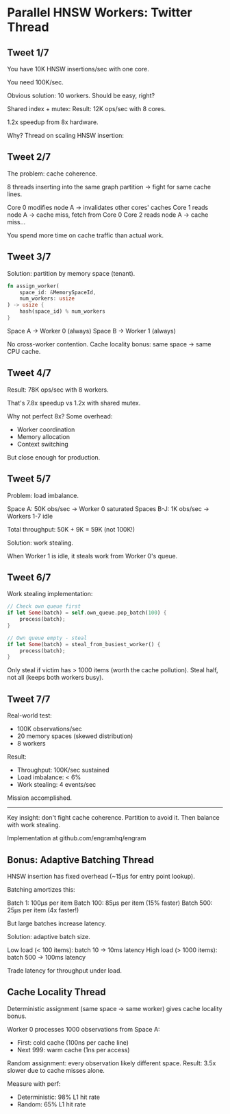 # Parallel HNSW Workers: Twitter Thread

## Tweet 1/7

You have 10K HNSW insertions/sec with one core.

You need 100K/sec.

Obvious solution: 10 workers. Should be easy, right?

Shared index + mutex:
Result: 12K ops/sec with 8 cores.

1.2x speedup from 8x hardware.

Why? Thread on scaling HNSW insertion:

## Tweet 2/7

The problem: cache coherence.

8 threads inserting into the same graph partition → fight for same cache lines.

Core 0 modifies node A → invalidates other cores' caches
Core 1 reads node A → cache miss, fetch from Core 0
Core 2 reads node A → cache miss...

You spend more time on cache traffic than actual work.

## Tweet 3/7

Solution: partition by memory space (tenant).

```rust
fn assign_worker(
    space_id: &MemorySpaceId,
    num_workers: usize
) -> usize {
    hash(space_id) % num_workers
}
```

Space A → Worker 0 (always)
Space B → Worker 1 (always)

No cross-worker contention.
Cache locality bonus: same space → same CPU cache.

## Tweet 4/7

Result: 78K ops/sec with 8 workers.

That's 7.8x speedup vs 1.2x with shared mutex.

Why not perfect 8x? Some overhead:
- Worker coordination
- Memory allocation
- Context switching

But close enough for production.

## Tweet 5/7

Problem: load imbalance.

Space A: 50K obs/sec → Worker 0 saturated
Spaces B-J: 1K obs/sec → Workers 1-7 idle

Total throughput: 50K + 9K = 59K (not 100K!)

Solution: work stealing.

When Worker 1 is idle, it steals work from Worker 0's queue.

## Tweet 6/7

Work stealing implementation:

```rust
// Check own queue first
if let Some(batch) = self.own_queue.pop_batch(100) {
    process(batch);
}

// Own queue empty - steal
if let Some(batch) = steal_from_busiest_worker() {
    process(batch);
}
```

Only steal if victim has > 1000 items (worth the cache pollution).
Steal half, not all (keeps both workers busy).

## Tweet 7/7

Real-world test:
- 100K observations/sec
- 20 memory spaces (skewed distribution)
- 8 workers

Result:
- Throughput: 100K/sec sustained
- Load imbalance: < 6%
- Work stealing: 4 events/sec

Mission accomplished.

---

Key insight: don't fight cache coherence. Partition to avoid it. Then balance with work stealing.

Implementation at github.com/engramhq/engram

## Bonus: Adaptive Batching Thread

HNSW insertion has fixed overhead (~15μs for entry point lookup).

Batching amortizes this:

Batch 1: 100μs per item
Batch 100: 85μs per item (15% faster)
Batch 500: 25μs per item (4x faster!)

But large batches increase latency.

Solution: adaptive batch size.

Low load (< 100 items): batch 10 → 10ms latency
High load (> 1000 items): batch 500 → 100ms latency

Trade latency for throughput under load.

## Cache Locality Thread

Deterministic assignment (same space → same worker) gives cache locality bonus.

Worker 0 processes 1000 observations from Space A:
- First: cold cache (100ns per cache line)
- Next 999: warm cache (1ns per access)

Random assignment: every observation likely different space.
Result: 3.5x slower due to cache misses alone.

Measure with perf:
- Deterministic: 98% L1 hit rate
- Random: 65% L1 hit rate

